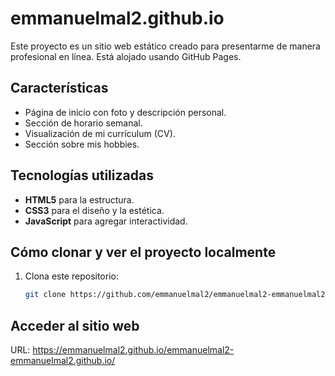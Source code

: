 # emmanuelmal2.github.io
Este proyecto es un sitio web estático creado para presentarme de manera profesional en línea. Está alojado usando GitHub Pages.

## Características

- Página de inicio con foto y descripción personal.
- Sección de horario semanal.
- Visualización de mi currículum (CV).
- Sección sobre mis hobbies.

## Tecnologías utilizadas

- **HTML5** para la estructura.
- **CSS3** para el diseño y la estética.
- **JavaScript** para agregar interactividad.

## Cómo clonar y ver el proyecto localmente

1. Clona este repositorio:

   ```bash
   git clone https://github.com/emmanuelmal2/emmanuelmal2-emmanuelmal2.github.io.git

## Acceder al sitio web
URL: https://emmanuelmal2.github.io/emmanuelmal2-emmanuelmal2.github.io/

